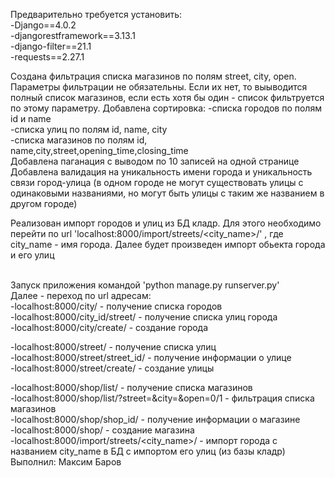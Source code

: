 Предварительно требуется установить:<br>
-Django==4.0.2<br>
-djangorestframework==3.13.1<br>
-django-filter==21.1<br>
-requests==2.27.1<br>

Создана фильтрация списка магазинов по полям street, city, open.
Параметры фильтрации не обязательны. Если их нет, то выыводится полный список магазинов, если есть хотя бы один - список фильтруется по этому параметру.
Добавлена сортировка:
    -списка городов по полям id и name<br>
    -списка улиц по полям id, name, city<br>
    -списка магазинов по полям id, name,city,street,opening_time,closing_time<br>
Добавлена паганация с выводом по 10 записей на одной странице<br>
Добавлена валидация на уникальность имени города и уникальность связи город-улица (в одном городе не могут существовать улицы с одинаковыми названиями, но могут быть улицы с таким же названием в другом городе)<br>

Реализован импорт городов и улиц из БД кладр. Для этого необходимо перейти по url 'localhost:8000/import/streets/<city_name>/' , где city_name - имя города. Далее будет произведен импорт обьекта города и его улиц<br><br>


Запуск приложения командой 'python manage.py runserver.py'<br>
Далее - переход по url адресам:<br>
-localhost:8000/city/ - получение списка городов<br>
-localhost:8000/city_id/street/ - получение списка улиц города<br>
-localhost:8000/city/create/ - создание города<br>

-localhost:8000/street/ - получение списка улиц<br>
-localhost:8000/street/street_id/ - получение информации о улице<br>
-localhost:8000/street/create/ - создание улицы<br>

-localhost:8000/shop/list/ - получение списка магазинов<br>
-localhost:8000/shop/list/?street=&city=&open=0/1 - фильтрация списка магазинов<br>
-localhost:8000/shop/shop_id/ - получение информации о магазине<br>
-localhost:8000/shop/ - создание магазина<br>
-localhost:8000/import/streets/<city_name>/ - импорт города с названием city_name  в БД с импортом его улиц (из базы кладр)<br>
Выполнил: Максим Баров
